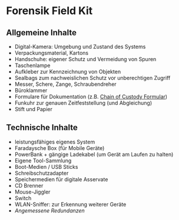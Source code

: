 # Forensik Field Kit

## Allgemeine Inhalte

* Digital-Kamera: Umgebung und Zustand des Systems
* Verpackungsmaterial, Kartons
* Handschuhe: eigener Schutz und Vermeidung von Spuren
* Taschenlampe
* Aufkleber zur Kennzeichnung von Objekten
* Sealbags zum nachweislichen Schutz vor unberechtigen Zugriff
* Messer, Schere, Zange, Schraubendreher
* Büroklammer
* Formulare für Dokumentation (z.B. [Chain of Custody Formular](../../../Attachments/Chain_of_custody_form.pdf))
* Funkuhr zur genauen Zeitfeststellung (und Abgleichung)
* Stift und Papier

## Technische Inhalte

* leistungsfähiges eigenes System
* Faradaysche Box (für Mobile Geräte)
* PowerBank + gängige Ladekabel (um Gerät am Laufen zu halten)
* Eigene Tool-Sammlung
* Boot-Medien / USB Sticks
* Schreibschutzadapter
* Speichermedien für digitale Asservate
* CD Brenner
* Mouse-Jiggler
* Switch
* WLAN-Sniffer: zur Erkennung weiterer Geräte
* *Angemessene Redundanzen*
